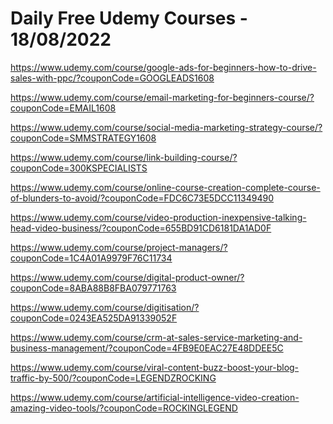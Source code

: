 # Daily Free Udemy Courses - 18/08/2022

https://www.udemy.com/course/google-ads-for-beginners-how-to-drive-sales-with-ppc/?couponCode=GOOGLEADS1608
https://www.udemy.com/course/email-marketing-for-beginners-course/?couponCode=EMAIL1608
https://www.udemy.com/course/social-media-marketing-strategy-course/?couponCode=SMMSTRATEGY1608
https://www.udemy.com/course/link-building-course/?couponCode=300KSPECIALISTS
https://www.udemy.com/course/online-course-creation-complete-course-of-blunders-to-avoid/?couponCode=FDC6C73E5DCC11349490
https://www.udemy.com/course/video-production-inexpensive-talking-head-video-business/?couponCode=655BD91CD6181DA1AD0F
https://www.udemy.com/course/project-managers/?couponCode=1C4A01A9979F76C11734
https://www.udemy.com/course/digital-product-owner/?couponCode=8ABA88B8FBA079771763
https://www.udemy.com/course/digitisation/?couponCode=0243EA525DA91339052F
https://www.udemy.com/course/crm-at-sales-service-marketing-and-business-management/?couponCode=4FB9E0EAC27E48DDEE5C
https://www.udemy.com/course/viral-content-buzz-boost-your-blog-traffic-by-500/?couponCode=LEGENDZROCKING
https://www.udemy.com/course/artificial-intelligence-video-creation-amazing-video-tools/?couponCode=ROCKINGLEGEND
